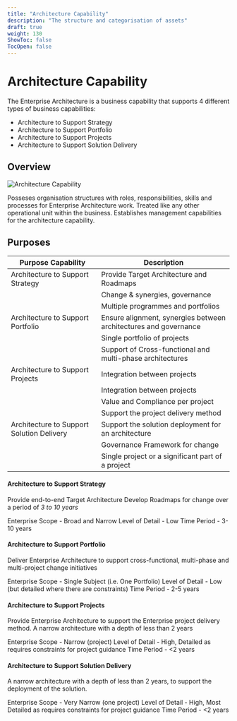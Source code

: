 ```yaml
---
title: "Architecture Capability"
description: "The structure and categorisation of assets"
draft: true
weight: 130
ShowToc: false
TocOpen: false
---
```


# Architecture Capability

The Enterprise Architecture is a business capability that supports 4 different types of business capabilities:
- Architecture to Support Strategy
- Architecture to Support Portfolio
- Architecture to Support Projects
- Architecture to Support Solution Delivery


## Overview

![Architecture Capability](/images/architecture/togaf/architectureCapability.png)

Posseses organisation structures with roles, responsibilities, skills and processes for Enterprise Architecture work.
Treated like any other operational unit within the business.
Establishes management capabilities for the architecture capability.

## Purposes

|Purpose Capability|Description|
|---|---|
|Architecture to Support Strategy|Provide Target Architecture and Roadmaps|
| |Change & synergies, governance|
| |Multiple programmes and portfolios|
|Architecture to Support Portfolio|Ensure alignment, synergies between architectures and governance|
| |Single portfolio of projects|
| |Support of Cross-functional and multi-phase architectures|
|Architecture to Support Projects|Integration between projects|
| |Integration between projects|
| |Value and Compliance per project|
| |Support the project delivery method|
|Architecture to Support Solution Delivery|Support the solution deployment for an architecture|
| |Governance Framework for change|
| |Single project or a significant part of a project|

#### Architecture to Support Strategy
Provide end-to-end Target Architecture
Develop Roadmaps for change over a period of *3 to 10 years*

Enterprise Scope - Broad and Narrow
Level of Detail - Low
Time Period - 3-10 years

#### Architecture to Support Portfolio
Deliver Enterprise Architecture to support cross-functional, multi-phase and multi-project change initiatives

Enterprise Scope - Single Subject (i.e. One Portfolio)
Level of Detail - Low (but detailed where there are constraints)
Time Period - 2-5 years

#### Architecture to Support Projects
Provide Enterprise Architecture to support the Enterprise project delivery method. A narrow architecture with a depth of less than 2 years

Enterprise Scope - Narrow (project)
Level of Detail - High, Detailed as requires constraints for project guidance
Time Period - <2 years

#### Architecture to Support Solution Delivery
A narrow architecture with a depth of less than 2 years, to support the deployment of the solution.

Enterprise Scope - Very Narrow (one project)
Level of Detail - High, Most Detailed as requires constraints for project guidance
Time Period - <2 years




